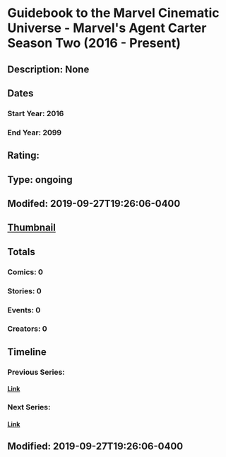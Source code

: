 # Guidebook to the Marvel Cinematic Universe - Marvel's Agent Carter Season Two (2016 - Present)
## Description: None
## Dates
### Start Year: 2016
### End Year: 2099
## Rating: 
## Type: ongoing
## Modifed: 2019-09-27T19:26:06-0400
## [Thumbnail](http://i.annihil.us/u/prod/marvel/i/mg/b/40/image_not_available.jpg)
## Totals
### Comics: 0
### Stories: 0
### Events: 0
### Creators: 0
## Timeline
### Previous Series: 
#### [Link]()
### Next Series: 
#### [Link]()
## Modified: 2019-09-27T19:26:06-0400
